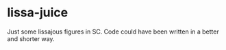 # lissa-juice
Just some lissajous figures in SC.
Code could have been written in a better and shorter way.
